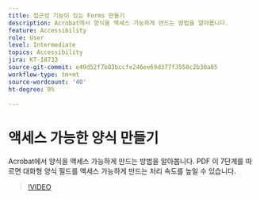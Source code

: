 ```yaml
---
title: 접근성 기능이 있는 Forms 만들기
description: Acrobat에서 양식을 액세스 가능하게 만드는 방법을 알아봅니다.
feature: Accessibility
role: User
level: Intermediate
topics: Accessibility
jira: KT-18733
source-git-commit: e49d52f7b83bccfe246ee69d377f3558c2b30a85
workflow-type: tm+mt
source-wordcount: '40'
ht-degree: 0%

---
```


# 액세스 가능한 양식 만들기

Acrobat에서 양식을 액세스 가능하게 만드는 방법을 알아봅니다. PDF 이 7단계를 따르면 대화형 양식 필드를 액세스 가능하게 만드는 처리 속도를 높일 수 있습니다.

>[!VIDEO](https://video.tv.adobe.com/v/3471669?quality=12&learn=on&hidetitle=true&captions=kor)